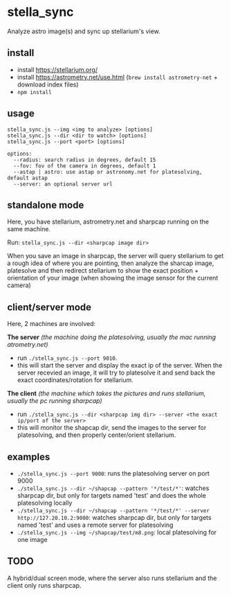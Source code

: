 # stella_sync

Analyze astro image(s) and sync up stellarium's view.

install
---

- install https://stellarium.org/
- install https://astrometry.net/use.html (`brew install astrometry-net` + download index files)
- `npm install`

usage
---
```
stella_sync.js --img <img to analyze> [options]
stella_sync.js --dir <dir to watch> [options]
stella_sync.js --port <port> [options]

options:
  --radius: search radius in degrees, default 15
  --fov: fov of the camera in degrees, default 1
  --astap | astro: use astap or astronomy.net for platesolving, default astap
  --server: an optional server url
```

standalone mode
---
Here, you have stellarium, astrometry.net and sharpcap running on the same machine.

Run: `stella_sync.js --dir <sharpcap image dir>`

When you save an image in sharpcap, the server will query stellarium to get a rough idea of where you are pointing, then analyze the sharcap image, platesolve and then redirect stellarium to show the exact position + orientation of your image (when showing the image sensor for the current camera)

client/server mode
---
Here, 2 machines are involved:


**The server**  _(the machine doing the platesolving, usually the mac running atrometry.net)_
- run `./stella_sync.js --port 9010`.
- this will start the server and display the exact ip of the server. When the server recevied an image, it will try to platesolve it and send back the exact coordinates/rotation for stellarium.

**The client** _(the machine which takes the pictures and runs stellarium, usually the pc running sharpcap)_
- run `./stella_sync.js --dir <sharpcap img dir> --server <the exact ip/port of the server>`
- this will monitor the shapcap dir, send the images to the server for platesolving, and then properly center/orient stellarium.


examples
---
- `./stella_sync.js --port 9000`: runs the platesolving server on port 9000
- `./stella_sync.js --dir ~/shapcap --pattern '*/test/*'`: watches sharpcap dir, but only for targets named 'test' and does the whole platesolving locally
- `./stella_sync.js --dir ~/shapcap --pattern '*/test/*' --server http://127.20.10.2:9000`: watches sharpcap dir, but only for targets named 'test' and uses a remote server for platesolving
- `./stella_sync.js --img ~/shapcap/test/m8.png`: local platesolving for one image

TODO
---
A hybrid/dual screen mode, where the server also runs stellarium and the client only runs sharpcap. 
